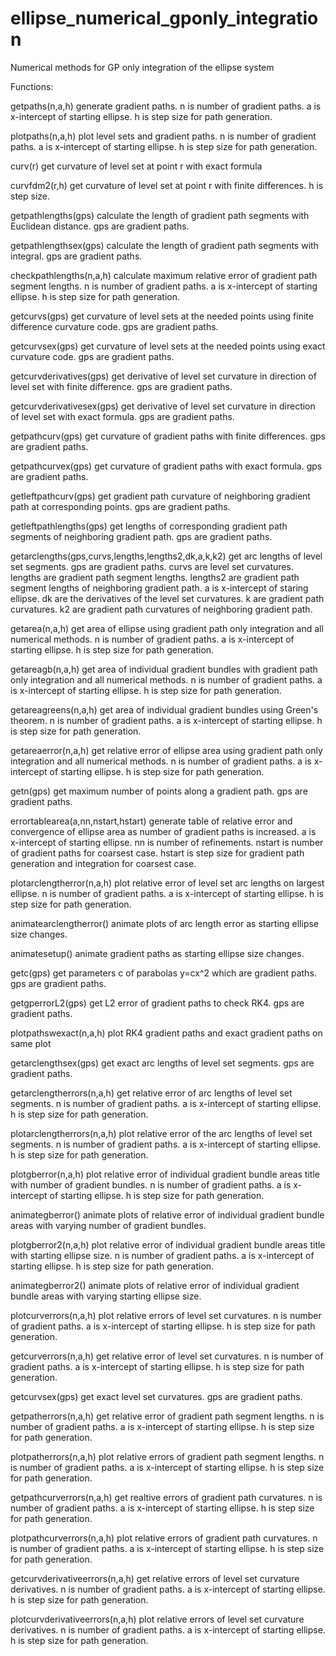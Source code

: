# ellipse_numerical_gponly_integration
Numerical methods for GP only integration of the ellipse system


Functions:

getpaths(n,a,h) generate gradient paths. n is number of gradient paths. a is x-intercept of starting ellipse. h is step size for path generation.

plotpaths(n,a,h) plot level sets and gradient paths. n is number of gradient paths. a is x-intercept of starting ellipse. h is step size for path generation.

curv(r) get curvature of level set at point r with exact formula

curvfdm2(r,h) get curvature of level set at point r with finite differences. h is step size.

getpathlengths(gps) calculate the length of gradient path segments with Euclidean distance. gps are gradient paths.

getpathlengthsex(gps) calculate the length of gradient path segments with integral. gps are gradient paths.

checkpathlengths(n,a,h) calculate maximum relative error of gradient path segment lengths. n is number of gradient paths. a is x-intercept of starting ellipse. h is step size for path generation.

getcurvs(gps) get curvature of level sets at the needed points using finite difference curvature code. gps are gradient paths.

getcurvsex(gps) get curvature of level sets at the needed points using exact curvature code. gps are gradient paths.

getcurvderivatives(gps) get derivative of level set curvature in direction of level set with finite difference. gps are gradient paths.

getcurvderivativesex(gps) get derivative of level set curvature in direction of level set with exact formula. gps are gradient paths.

getpathcurv(gps) get curvature of gradient paths with finite differences. gps are gradient paths.

getpathcurvex(gps) get curvature of gradient paths with exact formula. gps are gradient paths.

getleftpathcurv(gps) get gradient path curvature of neighboring gradient path at corresponding points. gps are gradient paths.

getleftpathlengths(gps) get lengths of corresponding gradient path segments of neighboring gradient path. gps are gradient paths.

getarclengths(gps,curvs,lengths,lengths2,dk,a,k,k2) get arc lengths of level set segments. gps are gradient paths. curvs are level set curvatures. lengths are gradient path segment lengths. lengths2 are gradient path segment lengths of neighboring gradient path. a is x-intercept of staring ellipse. dk are the derivatives of the level set curvatures. k are gradient path curvatures. k2 are gradient path curvatures of neighboring gradient path.

getarea(n,a,h) get area of ellipse using gradient path only integration and all numerical methods.  n is number of gradient paths. a is x-intercept of starting ellipse. h is step size for path generation.

getareagb(n,a,h) get area of individual gradient bundles with gradient path only integration and all numerical methods. n is number of gradient paths. a is x-intercept of starting ellipse. h is step size for path generation.

getareagreens(n,a,h) get area of individual gradient bundles using Green's theorem. n is number of gradient paths. a is x-intercept of starting ellipse. h is step size for path generation.

getareaerror(n,a,h) get relative error of ellipse area using gradient path only integration and all numerical methods. n is number of gradient paths. a is x-intercept of starting ellipse. h is step size for path generation.

getn(gps) get maximum number of points along a gradient path. gps are gradient paths.

errortablearea(a,nn,nstart,hstart) generate table of relative error and convergence of ellipse area as number of gradient paths is increased. a is x-intercept of starting ellipse. nn is number of refinements. nstart is number of gradient paths for coarsest case. hstart is step size for gradient path generation and integration for coarsest case. 

plotarclengtherror(n,a,h) plot relative error of level set arc lengths on largest ellipse. n is number of gradient paths. a is x-intercept of starting ellipse. h is step size for path generation.

animatearclengtherror() animate plots of arc length error as starting ellipse size changes.

animatesetup() animate gradient paths as starting ellipse size changes.

getc(gps) get parameters c of parabolas y=cx^2 which are gradient paths. gps are gradient paths.

getgperrorL2(gps) get L2 error of gradient paths to check RK4. gps are gradient paths.

plotpathswexact(n,a,h) plot RK4 gradient paths and exact gradient paths on same plot

getarclengthsex(gps) get exact arc lengths of level set segments. gps are gradient paths.

getarclengtherrors(n,a,h) get relative error of arc lengths of level set segments. n is number of gradient paths. a is x-intercept of starting ellipse. h is step size for path generation.

plotarclengtherrors(n,a,h) plot relative error of the arc lengths of level set segments. n is number of gradient paths. a is x-intercept of starting ellipse. h is step size for path generation.

plotgberror(n,a,h) plot relative error of individual gradient bundle areas title with number of gradient bundles. n is number of gradient paths. a is x-intercept of starting ellipse. h is step size for path generation.

animategberror() animate plots of relative error of individual gradient bundle areas with varying number of gradient bundles.

plotgberror2(n,a,h) plot relative error of individual gradient bundle areas title with starting ellipse size. n is number of gradient paths. a is x-intercept of starting ellipse. h is step size for path generation.

animategberror2() animate plots of relative error of individual gradient bundle areas with varying starting ellipse size.

plotcurverrors(n,a,h) plot relative errors of level set curvatures. n is number of gradient paths. a is x-intercept of starting ellipse. h is step size for path generation.

getcurverrors(n,a,h) get relative error of level set curvatures. n is number of gradient paths. a is x-intercept of starting ellipse. h is step size for path generation.

getcurvsex(gps) get exact level set curvatures. gps are gradient paths.

getpatherrors(n,a,h) get relative error of gradient path segment lengths. n is number of gradient paths. a is x-intercept of starting ellipse. h is step size for path generation.

plotpatherrors(n,a,h) plot relative errors of gradient path segment lengths. n is number of gradient paths. a is x-intercept of starting ellipse. h is step size for path generation.

getpathcurverrors(n,a,h) get realtive errors of gradient path curvatures. n is number of gradient paths. a is x-intercept of starting ellipse. h is step size for path generation.

plotpathcurverrors(n,a,h) plot relative errors of gradient path curvatures. n is number of gradient paths. a is x-intercept of starting ellipse. h is step size for path generation.

getcurvderivativeerrors(n,a,h) get relative errors of level set curvature derivatives. n is number of gradient paths. a is x-intercept of starting ellipse. h is step size for path generation.

plotcurvderivativeerrors(n,a,h) plot relative errors of level set curvature derivatives. n is number of gradient paths. a is x-intercept of starting ellipse. h is step size for path generation.


